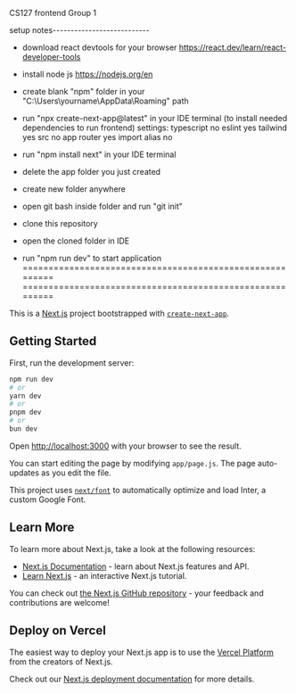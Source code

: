 CS127 frontend 
Group 1



setup notes---------------------------
- download react devtools for your browser https://react.dev/learn/react-developer-tools
- install node js https://nodejs.org/en
- create blank "npm" folder in your "C:\Users\yourname\AppData\Roaming" path
- run "npx create-next-app@latest" in your IDE terminal (to install needed dependencies to run frontend)
settings:
typescript no
eslint yes
tailwind yes
src no
app router yes
import alias no
- run "npm install next" in your IDE terminal
- delete the app folder you just created

- create new folder anywhere
- open git bash inside folder and run "git init"
- clone this repository
- open the cloned folder in IDE
- run "npm run dev" to start application
=========================================================
=========================================================

This is a [Next.js](https://nextjs.org/) project bootstrapped with [`create-next-app`](https://github.com/vercel/next.js/tree/canary/packages/create-next-app).

## Getting Started

First, run the development server:

```bash
npm run dev
# or
yarn dev
# or
pnpm dev
# or
bun dev
```

Open [http://localhost:3000](http://localhost:3000) with your browser to see the result.

You can start editing the page by modifying `app/page.js`. The page auto-updates as you edit the file.

This project uses [`next/font`](https://nextjs.org/docs/basic-features/font-optimization) to automatically optimize and load Inter, a custom Google Font.

## Learn More

To learn more about Next.js, take a look at the following resources:

- [Next.js Documentation](https://nextjs.org/docs) - learn about Next.js features and API.
- [Learn Next.js](https://nextjs.org/learn) - an interactive Next.js tutorial.

You can check out [the Next.js GitHub repository](https://github.com/vercel/next.js/) - your feedback and contributions are welcome!

## Deploy on Vercel

The easiest way to deploy your Next.js app is to use the [Vercel Platform](https://vercel.com/new?utm_medium=default-template&filter=next.js&utm_source=create-next-app&utm_campaign=create-next-app-readme) from the creators of Next.js.

Check out our [Next.js deployment documentation](https://nextjs.org/docs/deployment) for more details.
